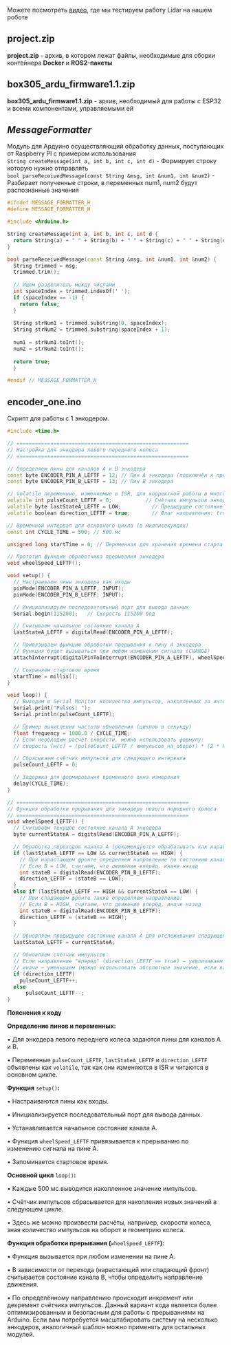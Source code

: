 Можете посмотреть [видео](https://www.youtube.com/watch?v=X2vb6u348Lo), где мы тестируем работу Lidar на нашем роботе
## __project.zip__
__project.zip__ - архив, в котором лежат файлы, необходимые для сборки контейнера __Docker__ и __ROS2-пакеты__

## box305_ardu_firmware1.1.zip
__box305_ardu_firmware1.1.zip__ - архив, необходимый для работы с ESP32 и всеми компонентами, управляемыми ей

## ___MessageFormatter___ 
Модуль для Ардуино осуществляющий обработку данных, поступающих от Raspberry PI с примером использования<br>
```String createMessage(int a, int b, int c, int d)``` - Формирует строку которую нужно отправлять<br>
```bool parseReceivedMessage(const String &msg, int &num1, int &num2)``` - Разбирает полученные строки, в переменных num1, num2 будут распознанные значения<br>

```c++
#ifndef MESSAGE_FORMATTER_H
#define MESSAGE_FORMATTER_H

#include <Arduino.h>

String createMessage(int a, int b, int c, int d {
  return String(a) + " " + String(b) + " " + String(c) + " " + String(d) + "\n";
}

bool parseReceivedMessage(const String &msg, int &num1, int &num2) {
  String trimmed = msg;
  trimmed.trim();
  
  // Ищем разделитель между числами
  int spaceIndex = trimmed.indexOf(' ');
  if (spaceIndex == -1) {
    return false;
  }
  
  String strNum1 = trimmed.substring(0, spaceIndex);
  String strNum2 = trimmed.substring(spaceIndex + 1);
  
  num1 = strNum1.toInt();
  num2 = strNum2.toInt();
  
  return true;
  }

#endif // MESSAGE_FORMATTER_H
```
## encoder_one.ino

Скрипт для работы с 1 энкодером.

```c++
#include <time.h>

// ========================================================
// Настройка для энкодера левого переднего колеса
// ========================================================

// Определяем пины для каналов A и B энкодера
const byte ENCODER_PIN_A_LEFTF = 12; // Пин A энкодера (подключён к прерыванию)
const byte ENCODER_PIN_B_LEFTF = 13; // Пин B энкодера

// volatile переменные, изменяемые в ISR, для корректной работы в многозадачной среде:
volatile int pulseCount_LEFTF = 0;           // Счётчик импульсов энкодера (начальное значение 0)
volatile byte lastStateA_LEFTF = LOW;          // Предыдущее состояние пина A
volatile boolean direction_LEFTF = true;       // Флаг направления: true – вперёд, false – назад

// Временной интервал для основного цикла (в миллисекундах)
const int CYCLE_TIME = 500; // 500 мс

unsigned long startTime = 0; // Переменная для хранения времени старта

// Прототип функции обработчика прерывания энкодера
void wheelSpeed_LEFTF();

void setup() {
  // Настраиваем пины энкодера как входы
  pinMode(ENCODER_PIN_A_LEFTF, INPUT);
  pinMode(ENCODER_PIN_B_LEFTF, INPUT);

  // Инициализируем последовательный порт для вывода данных
  Serial.begin(115200);   // Скорость 115200 бод

  // Считываем начальное состояние канала A
  lastStateA_LEFTF = digitalRead(ENCODER_PIN_A_LEFTF);

  // Привязываем функцию обработки прерывания к пину A энкодера
  // Функция будет вызываться при любом изменении сигнала (CHANGE)
  attachInterrupt(digitalPinToInterrupt(ENCODER_PIN_A_LEFTF), wheelSpeed_LEFTF, CHANGE);

  // Сохраняем стартовое время
  startTime = millis();
}

void loop() {
  // Выводим в Serial Monitor количество импульсов, накопленных за интервал
  Serial.print("Pulses: ");
  Serial.println(pulseCount_LEFTF);

  // Пример вычисления частоты обновления (циклов в секунду)
  float frequency = 1000.0 / CYCLE_TIME;
  // Если необходим расчёт скорости, можно использовать формулу:
  // скорость (м/с) = (pulseCount_LEFTF / импульсов_на_оборот) * (2 * PI * радиус_колеса) * frequency;

  // Сбрасываем счётчик импульсов для следующего интервала
  pulseCount_LEFTF = 0;

  // Задержка для формирования временного окна измерения
  delay(CYCLE_TIME);
}

// ========================================================
// Функция обработки прерывания для энкодера левого переднего колеса
// ========================================================
void wheelSpeed_LEFTF() {
  // Считываем текущее состояние канала A энкодера
  byte currentStateA = digitalRead(ENCODER_PIN_A_LEFTF);

  // Обработка переходов канала A (рекомендуется обрабатывать как нарастущий, так и спадающий фронт)
  if (lastStateA_LEFTF == LOW && currentStateA == HIGH) {
    // При нарастающем фронте определяем направление по состоянию канала B:
    // Если B = LOW, считаем, что движение вперёд, иначе назад
    int stateB = digitalRead(ENCODER_PIN_B_LEFTF);
    direction_LEFTF = (stateB == LOW);
  }
  else if (lastStateA_LEFTF == HIGH && currentStateA == LOW) {
    // При спадающем фронте также определяем направление:
    // Если B = HIGH, считаем, что движение вперёд, иначе назад
    int stateB = digitalRead(ENCODER_PIN_B_LEFTF);
    direction_LEFTF = (stateB == HIGH);
  }

  // Обновляем предыдущее состояние канала A для отслеживания следующего перехода
  lastStateA_LEFTF = currentStateA;

  // Обновляем счётчик импульсов:
  // Если направление "вперёд" (direction_LEFTF == true) – увеличиваем счётчик,
  // иначе – уменьшаем (можно использовать абсолютное значение, если важно только количество импульсов)
  if (direction_LEFTF)
    pulseCount_LEFTF++;
  else
      pulseCount_LEFTF--;
}
```

**Пояснения к коду**

**Определение пинов и переменных:**   

• Для энкодера левого переднего колеса задаются пины для каналов A и B. 

• Переменные `pulseCount_LEFTF`, `lastStateA_LEFTF` и `direction_LEFTF` объявлены как `volatile`, так как они изменяются в ISR и читаются в основном цикле.

**Функция**  `setup()`**:**   

• Настраиваются пины как входы. 

• Инициализируется последовательный порт для вывода данных.    

• Устанавливается начальное состояние канала A.    

• Функция `wheelSpeed_LEFTF` привязывается к прерыванию по изменению сигнала на пине A.    

• Запоминается стартовое время. 

**Основной цикл** `loop()`**:**    

• Каждые 500 мс выводится накопленное значение импульсов.    

• Счётчик импульсов сбрасывается для накопления новых значений в следующем цикле.   

• Здесь же можно произвести расчёты, например, скорости колеса, зная количество импульсов на оборот и геометрию колеса. 

**Функция обработки прерывания (**`wheelSpeed_LEFTF`**):**    

• Функция вызывается при любом изменении на пине A.    

• В зависимости от перехода (нарастающий или спадающий фронт) считывается состояние канала B, чтобы определить направление движения.    

• По определённому направлению происходит инкремент или декремент счётчика импульсов. Данный вариант кода является более оптимизированным и безопасным для работы с прерываниями на Arduino. Если вам потребуется масштабировать систему на несколько энкодеров, аналогичный шаблон можно применять для остальных модулей.
